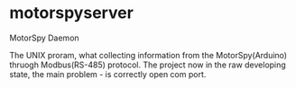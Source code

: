 # motorspyserver
MotorSpy Daemon

The UNIX proram, what collecting information from the MotorSpy(Arduino) thruogh Modbus(RS-485) protocol. 
The project now in the raw developing state, the main problem - is correctly open com port.
